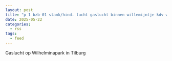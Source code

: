 ```yaml
---
layout: post
title: "p 1 bzb-01 stank/hind. lucht gaslucht binnen willemijntje kdv wilhelminapark tilburg 209433"
date: 2025-05-22
categories: 
  - rss
tags: 
  - feed
---
```


Gaslucht op Wilhelminapark in Tilburg
